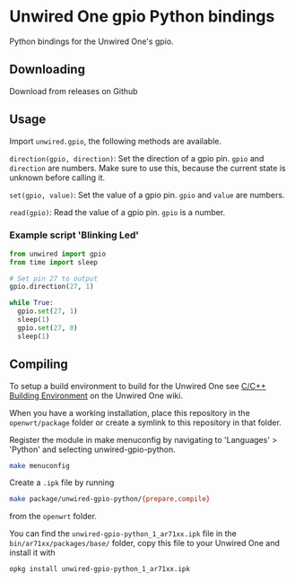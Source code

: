 # Unwired One gpio Python bindings

Python bindings for the Unwired One's gpio.

## Downloading

Download from releases on Github

## Usage

Import `unwired.gpio`, the following methods are available.

`direction(gpio, direction)`: Set the direction of a gpio pin. `gpio` and `direction` are numbers. Make sure to use this, because the current state is unknown before calling it.

`set(gpio, value)`: Set the value of a gpio pin. `gpio` and `value` are numbers.

`read(gpio)`: Read the value of a gpio pin. `gpio` is a number.

### Example script 'Blinking Led'

```python
from unwired import gpio
from time import sleep

# Set pin 27 to output
gpio.direction(27, 1)

while True:
  gpio.set(27, 1)
  sleep(1)
  gpio.set(27, 0)
  sleep(1)
```

## Compiling

To setup a build environment to build for the Unwired One see [C/C++ Building Environment][2] on the Unwired One wiki.

When you have a working installation, place this repository in the `openwrt/package` folder or create a symlink to this repository in that folder.

Register the module in make menuconfig by navigating to 'Languages' > 'Python' and selecting unwired-gpio-python.

```bash
make menuconfig
```

Create a `.ipk` file by running

```bash
make package/unwired-gpio-python/{prepare,compile}
```

from the `openwrt` folder.

You can find the `unwired-gpio-python_1_ar71xx.ipk` file in the `bin/ar71xx/packages/base/` folder, copy this file to your Unwired One and install it with

```bash
opkg install unwired-gpio-python_1_ar71xx.ipk
```


[2]: http://www.unwireddevices.com/wiki/index.php/C/C%2B%2B_Building_Environment
